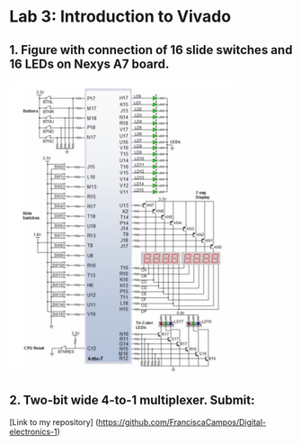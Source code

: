 # Lab 3: Introduction to Vivado

## 1. Figure with connection of 16 slide switches and 16 LEDs on Nexys A7 board.

![Schematic](https://github.com/FranciscaCampos/Digital-electronics-1/blob/main/Labs/03-vivado/Schematic.PNG)

## 2. Two-bit wide 4-to-1 multiplexer. Submit:

[Link to my repository] (https://github.com/FranciscaCampos/Digital-electronics-1)
